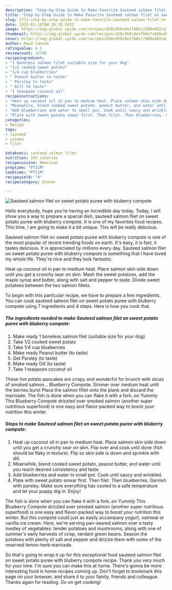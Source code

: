 ```yaml
---
description: "Step-by-Step Guide to Make Favorite Sauteed salmon filet on sweet potato puree with bluberry compote"
title: "Step-by-Step Guide to Make Favorite Sauteed salmon filet on sweet potato puree with bluberry compote"
slug: 1773-step-by-step-guide-to-make-favorite-sauteed-salmon-filet-on-sweet-potato-puree-with-bluberry-compote
date: 2022-01-16T08:30:28.541Z
image: https://img-global.cpcdn.com/recipes/d28c959c0e1fb8e7/680x482cq70/sauteed-salmon-filet-on-sweet-potato-puree-with-bluberry-compote-recipe-main-photo.jpg
thumbnail: https://img-global.cpcdn.com/recipes/d28c959c0e1fb8e7/680x482cq70/sauteed-salmon-filet-on-sweet-potato-puree-with-bluberry-compote-recipe-main-photo.jpg
cover: https://img-global.cpcdn.com/recipes/d28c959c0e1fb8e7/680x482cq70/sauteed-salmon-filet-on-sweet-potato-puree-with-bluberry-compote-recipe-main-photo.jpg
author: Maud Cannon
ratingvalue: 4.3
reviewcount: 12748
recipeingredient:
- "1 boneless salmon filet suitable size for your dog"
- "1/2 cooked sweet potato"
- "1/4 cup blueberries"
- " Peanut butter to taste"
- " Parsley to taste"
- " Dill to taste"
- "1 teaspoon coconut oil"
recipeinstructions:
- "Heat up coconut oil in pan to medium heat. Place salmon skin side down until you get a crunchy sear on skin. Flip over and cook until done (fish should be flaky in texture). Flip so skin side is down and sprinkle with dill."
- "Meanwhile, blend cooked sweet potato, peanut butter, and water until you reach desired consistency and taste."
- "Add blueberries and water to small pot. Cook until saucy and wrinkled."
- "Plate with sweet potato smear first. Then filet. Then blueberries. Garnish with parsley. Make sure everything has cooled to a safe temperature and let your puppy dig in. Enjoy!"
categories:
- Recipe
tags:
- sauteed
- salmon
- filet

katakunci: sauteed salmon filet 
nutrition: 193 calories
recipecuisine: American
preptime: "PT21M"
cooktime: "PT31M"
recipeyield: "4"
recipecategory: Dinner

---
```



![Sauteed salmon filet on sweet potato puree with bluberry compote](https://img-global.cpcdn.com/recipes/d28c959c0e1fb8e7/680x482cq70/sauteed-salmon-filet-on-sweet-potato-puree-with-bluberry-compote-recipe-main-photo.jpg)

Hello everybody, hope you're having an incredible day today. Today, I will show you a way to prepare a special dish, sauteed salmon filet on sweet potato puree with bluberry compote. It is one of my favorites food recipes. This time, I am going to make it a bit unique. This will be really delicious.

Sauteed salmon filet on sweet potato puree with bluberry compote is one of the most popular of recent trending foods on earth. It's easy, it is fast, it tastes delicious. It is appreciated by millions every day. Sauteed salmon filet on sweet potato puree with bluberry compote is something that I have loved my whole life. They're nice and they look fantastic.

Heat up coconut oil in pan to medium heat. Place salmon skin side down until you get a crunchy sear on skin. Mash the sweet potatoes, add the maple syrup and butter, along with salt and pepper to taste. Divide sweet potatoes between the two salmon fillets.


To begin with this particular recipe, we have to prepare a few ingredients. You can cook sauteed salmon filet on sweet potato puree with bluberry compote using 7 ingredients and 4 steps. Here is how you cook that.

<!--inarticleads1-->

##### The ingredients needed to make Sauteed salmon filet on sweet potato puree with bluberry compote:

1. Make ready 1 boneless salmon filet (suitable size for your dog)
1. Take 1/2 cooked sweet potato
1. Take 1/4 cup blueberries
1. Make ready  Peanut butter (to taste)
1. Get  Parsley (to taste)
1. Make ready  Dill (to taste)
1. Take 1 teaspoon coconut oil


These hot potato pancakes are crispy and wonderful for brunch with slices of smoked salmon… Blueberry Compote. Simmer over medium heat until the berries burst Place the salmon fillet onto the plank and discard the marinade. The fish is done when you can flake it with a fork..on Yummly This Blueberry Compote drizzled over smoked salmon (another super nutritious superfood) is one easy and flavor-packed way to boost your nutrition this winter. 

<!--inarticleads2-->

##### Steps to make Sauteed salmon filet on sweet potato puree with bluberry compote:

1. Heat up coconut oil in pan to medium heat. Place salmon skin side down until you get a crunchy sear on skin. Flip over and cook until done (fish should be flaky in texture). Flip so skin side is down and sprinkle with dill.
1. Meanwhile, blend cooked sweet potato, peanut butter, and water until you reach desired consistency and taste.
1. Add blueberries and water to small pot. Cook until saucy and wrinkled.
1. Plate with sweet potato smear first. Then filet. Then blueberries. Garnish with parsley. Make sure everything has cooled to a safe temperature and let your puppy dig in. Enjoy!


The fish is done when you can flake it with a fork..on Yummly This Blueberry Compote drizzled over smoked salmon (another super nutritious superfood) is one easy and flavor-packed way to boost your nutrition this winter. But this compote could just as easily accompany yogurt, oatmeal or vanilla ice cream. Here, we're serving pan-seared salmon over a tasty medley of vegetables: tender potatoes and mushrooms, along with one of summer's early harvests of crisp, verdant green beans. Season the potatoes with plenty of salt and pepper and drizzle them with some of the reserved lemon-herb marinade. 

So that's going to wrap it up for this exceptional food sauteed salmon filet on sweet potato puree with bluberry compote recipe. Thank you very much for your time. I'm sure you can make this at home. There's gonna be more interesting food in home recipes coming up. Don't forget to bookmark this page on your browser, and share it to your family, friends and colleague. Thanks again for reading. Go on get cooking!
